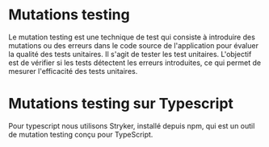 # Mutations testing

Le mutation testing est une technique de test qui consiste à introduire des mutations ou des erreurs dans le code source de l'application pour évaluer la qualité des tests unitaires. Il s'agit de tester les test unitaires. L'objectif est de vérifier si les tests détectent les erreurs introduites, ce qui permet de mesurer l'efficacité des tests unitaires.

# Mutations testing sur Typescript

Pour typescript nous utilisons Stryker, installé depuis npm, qui est un outil de mutation testing conçu pour TypeScript.